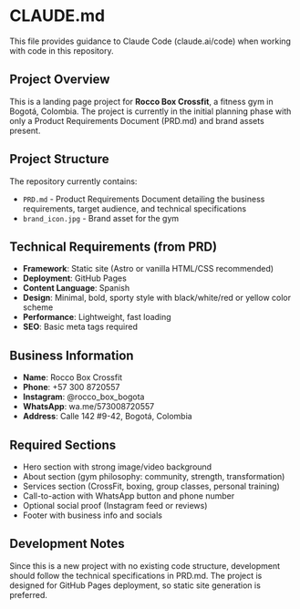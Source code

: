 # CLAUDE.md

This file provides guidance to Claude Code (claude.ai/code) when working with code in this repository.

## Project Overview

This is a landing page project for **Rocco Box Crossfit**, a fitness gym in Bogotá, Colombia. The project is currently in the initial planning phase with only a Product Requirements Document (PRD.md) and brand assets present.

## Project Structure

The repository currently contains:
- `PRD.md` - Product Requirements Document detailing the business requirements, target audience, and technical specifications
- `brand_icon.jpg` - Brand asset for the gym

## Technical Requirements (from PRD)

- **Framework**: Static site (Astro or vanilla HTML/CSS recommended)
- **Deployment**: GitHub Pages
- **Content Language**: Spanish
- **Design**: Minimal, bold, sporty style with black/white/red or yellow color scheme
- **Performance**: Lightweight, fast loading
- **SEO**: Basic meta tags required

## Business Information

- **Name**: Rocco Box Crossfit
- **Phone**: +57 300 8720557
- **Instagram**: @rocco_box_bogota
- **WhatsApp**: wa.me/573008720557
- **Address**: Calle 142 #9-42, Bogotá, Colombia

## Required Sections

- Hero section with strong image/video background
- About section (gym philosophy: community, strength, transformation)
- Services section (CrossFit, boxing, group classes, personal training)
- Call-to-action with WhatsApp button and phone number
- Optional social proof (Instagram feed or reviews)
- Footer with business info and socials

## Development Notes

Since this is a new project with no existing code structure, development should follow the technical specifications in PRD.md. The project is designed for GitHub Pages deployment, so static site generation is preferred.